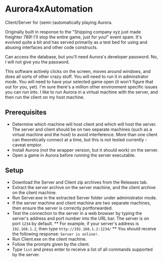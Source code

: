 # Aurora4xAutomation
Client/Server for (semi-)automatically playing Aurora.

Originally built in response to the "Shipping company xyz just made freighter 789! I'll stop the entire game, just for you!" event spam. It's evolved quite a bit and has served primarily as a test bed for using and abusing interfaces and other code constructs.

Can access the database, but you'll need Aurora's developer password. No, I will not give you the password.

This software actively clicks on the screen, moves around windows, and does all sorts of other crazy stuff. You will need to run it in adminstrator mode. You will need to have your selected game open (it won't figure that out for you, yet). I'm sure there's a million other environment specific issues you can run into. I like to run Aurora in a virtual machine with the server, and then run the client on my host machine.

## Prerequisites
* Determine which machine will host client and which will host the server. The server and client should be on two separate machines (such as a virtual machine and the host) to avoid interference. More than one client can theoretically connect at a time, but this is not tested currently - caveat emptor.
* Install Aurora (not the wrapper version, but it should work) on the server.
* Open a game in Aurora before running the server executable.

## Setup
* Download the Server and Client zip archives from the Releases tab.
* Extract the server archive on the server machine, and the client archive on the client machine. 
* Run Server.exe in the extracted Server folder under administrator mode.
* If the server machine and client machine are two separate machines, then ensure the server is correctly portforwarded.
* Test the connection to the server in a web browser by typing the server's address and port number into the URL bar. The server is on port `1234` by default.
** For example, if your server's address is `192.168.1.2`, then type `http://192.168.1.2:1234/`
** You should receive the following response: `Server is online!`.
* Run Client.exe on the client machine.
* Follow the prompts given by the client.
* Type `list` and press enter to receive a list of all commands supported by the server.
